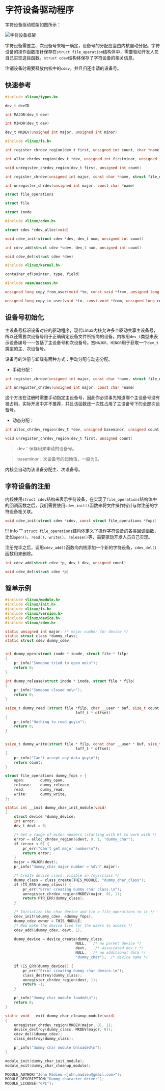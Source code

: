 # 字符设备驱动程序

字符设备驱动框架如图所示：

![字符设备框架](../../images/kernel/chrdev.png)

字符设备需要主、次设备号来唯一确定，设备号的分配应当由内核自动分配。字符设备的操作函数指针保存在`struct file_operation`结构体中，需要驱动开发人员自己实现这些函数。`struct cdev`结构体保存了字符设备的相关信息。

注销设备时需要释放内核中的`cdev`，并且归还申请的设备号。

## 快速参考

```C
#include <linux/types.h>

dev_t devID

int MAJOR(dev_t dev)

int MINOR(dev_t dev)

dev_t MKDEV(unsigned int major, unsigned int minor)
```

```C
#include <linux/fs.h>

int register_chrdev_region(dev_t first, unsigned int count, char *name)

int alloc_chrdev_region(dev_t *dev, unsigned int firstminor, unsigned int count, char *name)

void unregister_chrdev_region(dev_t first, unsigned int count)

int register_chrdev(unsigned int major, const char *name, struct file_operations *fops)

int unregister_chrdev(unsigned int major, const char *name)

struct file_operations

struct file

struct inode
```

```C
#include <linux/cdev.h>

struct cdev *cdev_alloc(void)

void cdev_init(struct cdev *dev, dev_t num, unsigned int count)

int cdev_add(struct cdev *cdev, dev_t num, unsigned int count)

void cdev_del(struct cdev *dev)
```

```C
#include <linux/kernel.h>

container_of(pointer, type, field)

#include <asm/uaccess.h>

unsigned long copy_from_user(void *to, const void *from, unsigned long count)

unsigned long copy_to_user(void *to, const void *from, unsigned long count)
```

## 设备号初始化

主设备号标识设备对应的驱动程序，现代Linux内核允许多个驱动共享主设备号，所以还需要次设备号用于正确确定设备文件所指向的设备。内核用`dev_t`类型来表示设备编号——包括了主设备号和次设备号。宏`MAJOR`、`MINOR`用于获取一个`dev_t`类型的主、次设备号。

设备号的注册与卸载有两种方式：手动分配与动态分配。

- 手动分配：

```C
int register_chrdev(unsigned int major, const char *name, struct file_operations *fops)

int unregister_chrdev(unsigned int major, const char *name)
```

这个方法在注册时需要手动指定主设备号，因此你必须事先知道哪个主设备号没有被占用，实际开发中并不推荐，并且该函数还一次性占用了主设备号下的全部次设备号。

- 动态分配：

```C
int alloc_chrdev_region(dev_t *dev, unsigned baseminor, unsigned count, const char *name)

void unregister_chrdev_region(dev_t first, unsigned count)
```

> dev：保存用来申请的设备号。

> baseminor：次设备号的起始值，一般为0。

内核会自动为该设备分配主、次设备号。

## 字符设备的注册

内核使用`struct cdev`结构来表示字符设备，在实现了`file_operations`结构体中的回调函数之后，我们需要使用`cdev_init()`函数来将文件操作指针与你注册的字符设备相关联。

```C
void cdev_init(struct cdev *cdev, const struct file_operations *fops)
```

!!! info ""
    `struct file_operations`结构体定义了操作字符设备的各类回调函数，比如`open()`、`read()`、`write()`、`release()`等，需要驱动开发人员自己实现。

注册完毕之后，调用`cdev_add()`函数向内核添加一个新的字符设备，`cdev_del()`函数用来删除。

```C
int cdev_add(struct cdev *p, dev_t dev, unsigned count)

void cdev_del(struct cdev *p)
```

## 简单示例

```C
#include <linux/module.h>
#include <linux/init.h>
#include <linux/fs.h>
#include <linux/version.h>
#include <linux/device.h>
#include <linux/cdev.h>

static unsigned int major; /* major number for device */
static struct class *dummy_class;
static struct cdev dummy_cdev;


int dummy_open(struct inode * inode, struct file * filp)
{
    pr_info("Someone tried to open me\n");
    return 0;
}

int dummy_release(struct inode * inode, struct file * filp)
{
    pr_info("Someone closed me\n");
    return 0;
}

ssize_t dummy_read (struct file *filp, char __user * buf, size_t count,
                                loff_t * offset)
{
    pr_info("Nothing to read guy\n");
    return 0;
}


ssize_t dummy_write(struct file * filp, const char __user * buf, size_t count,
                                loff_t * offset)
{
    pr_info("Can't accept any data guy\n");
    return count;
}

struct file_operations dummy_fops = {
    open:       dummy_open,
    release:    dummy_release,
    read:       dummy_read,
    write:      dummy_write,
};

static int __init dummy_char_init_module(void)
{
    struct device *dummy_device;
    int error;
    dev_t devt = 0;

    /* Get a range of minor numbers (starting with 0) to work with */
    error = alloc_chrdev_region(&devt, 0, 1, "dummy_char");
    if (error < 0) {
        pr_err("Can't get major number\n");
        return error;
    }
    major = MAJOR(devt);
    pr_info("dummy_char major number = %d\n",major);

    /* Create device class, visible in /sys/class */
    dummy_class = class_create(THIS_MODULE, "dummy_char_class");
    if (IS_ERR(dummy_class)) {
        pr_err("Error creating dummy char class.\n");
        unregister_chrdev_region(MKDEV(major, 0), 1);
        return PTR_ERR(dummy_class);
    }

    /* Initialize the char device and tie a file_operations to it */
    cdev_init(&dummy_cdev, &dummy_fops);
    dummy_cdev.owner = THIS_MODULE;
    /* Now make the device live for the users to access */
    cdev_add(&dummy_cdev, devt, 1);

    dummy_device = device_create(dummy_class,
                                NULL,   /* no parent device */
                                devt,    /* associated dev_t */
                                NULL,   /* no additional data */
                                "dummy_char");  /* device name */

    if (IS_ERR(dummy_device)) {
        pr_err("Error creating dummy char device.\n");
        class_destroy(dummy_class);
        unregister_chrdev_region(devt, 1);
        return -1;
    }

    pr_info("dummy char module loaded\n");
    return 0;
}

static void __exit dummy_char_cleanup_module(void)
{
    unregister_chrdev_region(MKDEV(major, 0), 1);
    device_destroy(dummy_class, MKDEV(major, 0));
    cdev_del(&dummy_cdev);
    class_destroy(dummy_class);

    pr_info("dummy char module Unloaded\n");
}

module_init(dummy_char_init_module);
module_exit(dummy_char_cleanup_module);

MODULE_AUTHOR("John Madieu <john.madieu@gmail.com>");
MODULE_DESCRIPTION("Dummy character driver");
MODULE_LICENSE("GPL");
```


